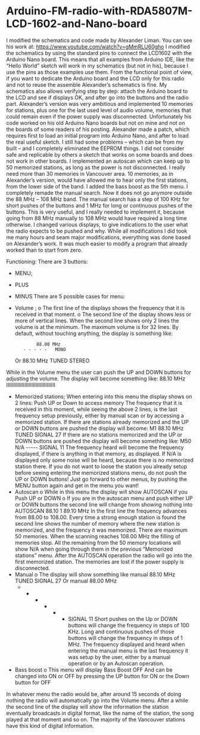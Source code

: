 # Arduino-FM-radio-with-RDA5807M-LCD-1602-and-Nano-board

I modified the schematics and code made by Alexander Liman. You can see his work at:
https://www.youtube.com/watch?v=gMmRLU60gho
I modified the schematics by using the standard pins to connect the LCD1602 with the Arduino Nano board. This means that all examples from Arduino IDE, like the “Hello World” sketch will work in my schematics (but not in his), because I use the pins as those examples use them. From the functional point of view, if you want to dedicate the Arduino board and the LCD only for this radio and not to reuse the assemble Alexander’s schematics is fine. My schematics also allows verifying step by step: attach the Arduino board to the LCD and see if displays OK, and after go into the buttons and the radio part.
Alexander’s version was very ambitious and implemented 10 memories for stations, plus one for the last used level of audio volume, memories that could remain even if the power supply was disconnected. Unfortunately his code worked on his old Arduino Nano boards but not on mine and not on the boards of some readers of his posting. Alexander made a patch, which requires first to load an initial program into Arduino Nano, and after to load the real useful sketch. I still had some problems – which can be from my built – and I completely eliminated the EEPROM things. I did not consider safe and replicable by others a sketch that works on some boards and does not work in other boards.
I implemented an autoscan which can keep up to 50 memorized stations, as long as the power is not disconnected. I really need more than 30 memories in Vancouver area. 10 memories, as in Alexander’s version, would have allowed me to hear only the first stations, from the lower side of the band.
I added the bass boost as the 5th menu.
I completely remade the manual search. Now it does not go anymore outside the 88 MHz – 108 MHz band. The manual search has a step of 100 KHz for short pushes of the buttons and 1 MHz for long or continuous pushes of the buttons. This is very useful, and I really needed to implement it, because going from 88 MHz manually to 108 MHz would have required a long time otherwise.
I changed various displays, to give indications to the user what the radio expects to be pushed and why.
While all modifications I did took me many hours and seam major modifications, everything was done based on Alexander’s work. It was much easier to modify a program that already worked than to start from zero.  

Functioning:
There are 3 buttons:
-	MENU; 
-	PLUS
-	MINUS
There are 5 possible cases for menu:
-	Volume ; 
o	The first line of the displays shows the frequency that it is received in that moment.
o	The second line of the display shows less or more of vertical lines. When the second line shows only 2 lines the volume is at the minimum. The maximum volume is for 32 lines.
       By default, without touching anything, the display is something like:

                88.00 MHz
           - - - - -   MONO
       Or
	  88.10 MHz
          TUNED  STEREO
		
While in the Volume menu the user can push the UP and DOWN buttons for adjusting the volume.
The display will become something like:
	  88.10 MHz
          IIIIIIIIIIIIIIIIIIIIIIIIIIIIIIIIIII

-	Memorized stations;
When entering into this menu the display shows on 2 lines:
Push UP or Down
to access memory
The frequency that it is received in this moment, while seeing the above 2 lines, is the last frequency setup previously, either by manual scan or by accessing a memorized station.
If there are stations already memorized and the UP or DOWN buttons are pushed the display will become:
      M1 88.10 MHz
      TUNED  SIGNAL 27
If there are no stations memorized and the UP or DOWN buttons are pushed the display will become something like:
      M50 N/A
      -----  SIGNAL 11
The frequency heard will become the frequency displayed, if there is anything in that memory, as displayed. If N/A is displayed only some noise will be heard, because there is no memorized station there.
If you do not want to loose the station you already setup before seeing entering the memorized stations menu, do not push the UP or DOWN buttons! Just go forward to other menus, by pushing the MENU button again and get in the menu you want!
-	Autoscan
o	While in this menu the display will show
       AUTOSCAN if you
       Push UP or DOWN
o	If you are in the autoscan menu and push either UP or DOWN buttons the second line will change from showing nothing into
        AUTOSCAN 88.10
        1   89.10 MHz
In the first line the frequency advances from 88.00 to 108.00. Every time a strong enough station is found the second line shows the number of memory where the new station is memorized, and the frequency it was memorized. There are maximum 50 memories. When the scanning reaches 108.00 MHz the filling of memories stop. All the remaining from the 50 memory locations will show N/A when going through them in the previous “Memorized stations” menu.
After the AUTOSCAN operation the radio will go into the first memorized station. The memories are lost if the power supply is disconnected.
-	Manual
o	The display will show something like 
      manual 88.10 MHz
      TUNED  SIGNAL 27
Or
      manual 88.00 MHz
      - - - - - -  SIGNAL 11
Short pushes on the Up or DOWN buttons will change the frequency in steps of 100 KHz. Long and continuous pushes of those buttons will change the frequency in steps of 1 MHz.
The frequency displayed and heard when entering the manual menu is the last frequency it was setup by the user, either by a manual operation or by an Autoscan operation.
-	Bass boost
o	This menu will display
     Bass Boost
                        OFF
And can be changed into ON or OFF by pressing the UP button for ON or the Down button for OFF

In whatever menu the radio would be, after around 15 seconds of doing nothing the radio will automatically go into the Volume menu.
After a while the second line of the display will show the information the station eventually broadcasts in digital format, like the name of the station, the song played at that moment and so on. The majority of the Vancouver stations have this kind of digital information.
 
